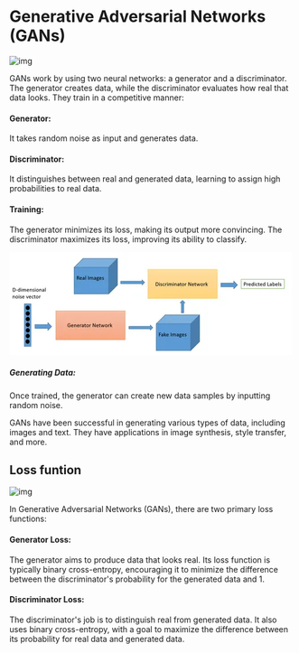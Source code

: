 # Generative Adversarial Networks (GANs)


![img](https://github.com/SahilJain8/Generative-Adversarial-Networks-GANs-/assets/68115080/a7bb208f-8d70-4722-9f16-c1a3a3293d61)

GANs work by using two neural networks: a generator and a discriminator. The generator creates data, while the discriminator evaluates how real that data looks. They train in a competitive manner:

#### Generator: 
It takes random noise as input and generates data.

#### Discriminator:
It distinguishes between real and generated data, learning to assign high probabilities to real data.

#### Training: 
The generator minimizes its loss, making its output more convincing. The discriminator maximizes its loss, improving its ability to classify.


![Alt Text](img_2.png) 

##### Generating Data: 
Once trained, the generator can create new data samples by inputting random noise.

GANs have been successful in generating various types of data, including images and text. They have applications in image synthesis, style transfer, and more.


## Loss funtion 

![img](https://github.com/SahilJain8/Generative-Adversarial-Networks-GANs-/assets/68115080/a7bb208f-8d70-4722-9f16-c1a3a3293d61)

In Generative Adversarial Networks (GANs), there are two primary loss functions:

#### Generator Loss: 
The generator aims to produce data that looks real. Its loss function is typically binary cross-entropy, encouraging it to minimize the difference between the discriminator's probability for the generated data and 1.

#### Discriminator Loss: 
The discriminator's job is to distinguish real from generated data. It also uses binary cross-entropy, with a goal to maximize the difference between its probability for real data and generated data.


